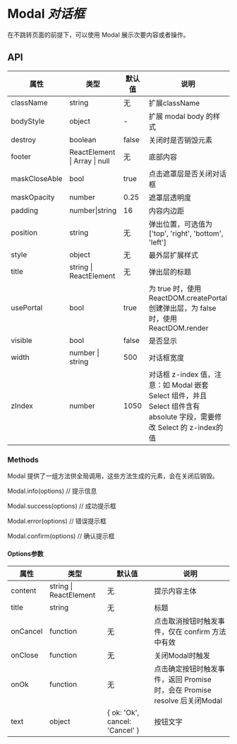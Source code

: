 # Modal *对话框*
在不跳转页面的前提下，可以使用 Modal 展示次要内容或者操作。

<example />

## API

| 属性 | 类型 | 默认值 | 说明 |
| --- | --- | --- | --- |
| className | string | 无 | 扩展className |
| bodyStyle | object | - | 扩展 modal body 的样式 |
| destroy | boolean | false | 关闭时是否销毁元素 |
| footer | ReactElement \| Array \| null | 无 | 底部内容 |
| maskCloseAble | bool | true | 点击遮罩层是否关闭对话框 |
| maskOpacity | number | 0.25 | 遮罩层透明度 |
| padding | number\|string | 16 | 内容内边距 |
| position | string | 无 | 弹出位置，可选值为 \['top', 'right', 'bottom', 'left'] |
| style | object | 无 | 最外层扩展样式 |
| title | string \| ReactElement | 无 | 弹出层的标题 |
| usePortal | bool | true | 为 true 时，使用 ReactDOM.createPortal 创建弹出层，为 false 时，使用 ReactDOM.render |
| visible | bool | false | 是否显示 |
| width | number \| string | 500 | 对话框宽度 |
| zIndex | number | 1050 | 对话框 z-index 值，注意：如 Modal 嵌套 Select 组件，并且 Select 组件含有 absolute 字段，需要修改 Select 的 z-index的值 |

### Methods

Modal 提供了一组方法供全局调用，这些方法生成的元素，会在关闭后销毁。

Modal.info(options) // 提示信息

Modal.success(options) // 成功提示框

Modal.error(options) // 错误提示框

Modal.confirm(options) // 确认提示框

#### Options参数

| 属性 | 类型 | 默认值 | 说明 |
| --- | --- | --- | --- |
| content | string \| ReactElement | 无 | 提示内容主体 |
| title | string | 无 | 标题 |
| onCancel | function | 无 | 点击取消按钮时触发事件，仅在 confirm 方法中有效 |
| onClose | function | 无 | 关闭Modal时触发 |
| onOk | function | 无 | 点击确定按钮时触发事件，返回 Promise 时，会在 Promise resolve 后关闭Modal |
| text | object | { ok: 'Ok', cancel: 'Cancel' } | 按钮文字 |
